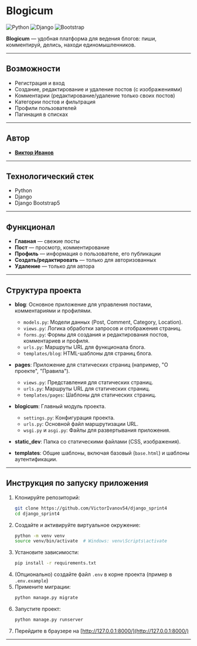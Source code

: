 # Blogicum

![Python](https://img.shields.io/badge/Python-3776AB?logo=python&logoColor=white)
![Django](https://img.shields.io/badge/Django-092E20?logo=django&logoColor=white)
![Bootstrap](https://img.shields.io/badge/Bootstrap-7952B3?logo=bootstrap&logoColor=white)

**Blogicum** — удобная платформа для ведения блогов: пиши, комментируй, делись, находи единомышленников.

---

## Возможности
- Регистрация и вход
- Создание, редактирование и удаление постов (с изображениями)
- Комментарии (редактирование/удаление только своих постов)
- Категории постов и фильтрация
- Профили пользователей
- Пагинация в списках

---

## Автор
- **[Виктор Иванов](https://github.com/VictorIvanov54)**

---

## Технологический стек
- Python
- Django
- Django Bootstrap5

---

## Функционал

- **Главная** — свежие посты
- **Пост** — просмотр, комментирование
- **Профиль** — информация о пользователе, его публикации
- **Создать/редактировать** — только для авторизованных
- **Удаление** — только для автора

---

## Структура проекта

- **blog**: Основное приложение для управления постами, комментариями и профилями.
  - `models.py`: Модели данных (Post, Comment, Category, Location).
  - `views.py`: Логика обработки запросов и отображения страниц.
  - `forms.py`: Формы для создания и редактирования постов, комментариев и профиля.
  - `urls.py`: Маршруты URL для функционала блога.
  - `templates/blog`: HTML-шаблоны для страниц блога.

- **pages**: Приложение для статических страниц (например, "О проекте", "Правила").
  - `views.py`: Представления для статических страниц.
  - `urls.py`: Маршруты URL для статических страниц.
  - `templates/pages`: Шаблоны для статических страниц.

- **blogicum**: Главный модуль проекта.
  - `settings.py`: Конфигурация проекта.
  - `urls.py`: Основной файл маршрутизации URL.
  - `wsgi.py` и `asgi.py`: Файлы для развертывания приложения.

- **static_dev**: Папка со статическими файлами (CSS, изображения).
- **templates**: Общие шаблоны, включая базовый (`base.html`) и шаблоны аутентификации.

---

## Инструкция по запуску приложения

1. Клонируйте репозиторий:
    ```bash
    git clone https://github.com/VictorIvanov54/django_sprint4
    cd django_sprint4
    ```
2. Создайте и активируйте виртуальное окружение:
    ```bash
    python -m venv venv
    source venv/bin/activate  # Windows: venv\Scripts\activate
    ```
3. Установите зависимости:
    ```bash
    pip install -r requirements.txt
    ```
4. (Опционально) создайте файл `.env` в корне проекта (пример в `.env.example`)
5. Примените миграции:
    ```bash
    python manage.py migrate
    ```
6. Запустите проект:
    ```bash
    python manage.py runserver
    ```
7. Перейдите в браузере на [http://127.0.0.1:8000/](http://127.0.0.1:8000/)

---
